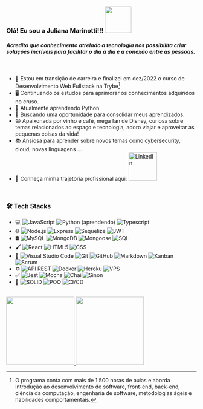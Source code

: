 ### Olá! Eu sou a Juliana Marinotti!!! <img src="https://media.tenor.com/TdXGUNE47FgAAAAj/mandalorian-baby-yoda.gif" width="70">

##### Acredito que conhecimento atrelado a tecnologia nos possibilita criar soluções incríveis para facilitar o dia a dia e a conexão entre as pessoas.

<br/>

- 🚀 Estou em transição de carreira e finalizei em dez/2022 o curso de Desenvolvimento Web Fullstack na Trybe[^1]
- 🖥️ Continuando os estudos para aprimorar os conhecimentos adquiridos no cruso.
- 🐍 Atualmente aprendendo Python
- 🏢 Buscando uma oportunidade para consolidar meus aprendizados.
- 😄 Apaixonada por vinho e café, mega fan de Disney, curiosa sobre temas relacionados ao espaço e tecnologia, adoro viajar e aproveitar as pequenas coisas da vida!
- 📚 Ansiosa para aprender sobre novos temas como cybersecurity, cloud, novas linguagens ...
- 📜 Conheça minha trajetória profissional aqui: 
<a href="https://www.linkedin.com/in/juliana-marinotti/"><img alt="LinkedIn" src="https://img.shields.io/badge/LinkedIn-0077B5?style=for-the-badge&logo=linkedin&logoColor=white&link=(https://www.linkedin.com/in/juliana-marinotti)/" width="75"></a>


<br/>

<h3> 🛠 Tech Stacks</h3>

- 💻
  ![JavaScript](https://img.shields.io/badge/-JavaScript-333333?style=flat&logo=javascript)
  ![Python (aprendendo)](https://img.shields.io/badge/-Python-333333?style=flat&logo=python)
  ![Typescript](https://img.shields.io/badge/-TypeScript-333333?style=flat&logo=Typescript)
- 🌐
  ![Node.js](https://img.shields.io/badge/-Node.js-333333?style=flat&logo=node.js)
  ![Express](https://img.shields.io/badge/-Express-333333?style=flat&logo=Express)
  ![Sequelize](https://img.shields.io/badge/-Sequelize-333333?style=flat&logo=Sequelize)
  ![JWT](https://img.shields.io/badge/-JWT-333333?style=flat&logo=json-web-tokens)
- 🛢
  ![MySQL](https://img.shields.io/badge/-MySQL-333333?style=flat&logo=mysql)
  ![MongoDB](https://img.shields.io/badge/-MongoDB-333333?style=flat&logo=mongodb)
  ![Mongoose](https://img.shields.io/badge/-Mongoose-333333?style=flat&logo=mongoose)
  ![SQL](https://img.shields.io/badge/-SQL-333333?style=flat&logo=sql)
- 🖌️ 
  ![React](https://img.shields.io/badge/-React-333333?style=flat&logo=react)
  ![HTML5](https://img.shields.io/badge/-HTML5-333333?style=flat&logo=HTML5)
  ![CSS](https://img.shields.io/badge/-CSS-333333?style=flat&logo=CSS3&logoColor=1572B6)
- 🔧
  ![Visual Studio Code](https://img.shields.io/badge/-Visual%20Studio%20Code-333333?style=flat&logo=visual-studio-code&logoColor=007ACC)
  ![Git](https://img.shields.io/badge/-Git-333333?style=flat&logo=git)
  ![GitHub](https://img.shields.io/badge/-GitHub-333333?style=flat&logo=github)
  ![Markdown](https://img.shields.io/badge/-Markdown-333333?style=flat&logo=markdown)
  ![Kanban](https://img.shields.io/badge/-Kanban-333333?style=flat&logo=kanban)
  ![Scrum](https://img.shields.io/badge/-Scrum-333333?style=flat&logo=scrum)
- ⚙️
  ![API REST](https://img.shields.io/badge/-APIREST-333333?style=flat&logo=API-REST)
  ![Docker](https://img.shields.io/badge/-Docker-333333?style=flat&logo=docker)
  ![Heroku](https://img.shields.io/badge/-Heroku-333333?style=flat&logo=heroku&logoColor=6F31C5)
  ![VPS](https://img.shields.io/badge/-VPS-333333?style=flat&logo=vps)
- ✅
  ![Jest](https://img.shields.io/badge/-Jest-333333?style=flat&logo=jest&logoColor=C21325)
  ![Mocha](https://img.shields.io/badge/-Mocha-333333?style=flat&logo=mocha&logoColor=8D6748)
  ![Chai](https://img.shields.io/badge/-Chai-333333?style=flat&logo=chai&logoColor=A30701)
  ![Sinon](https://img.shields.io/badge/-Sinon-333333?style=flat&logo=sinon)
- 📖
  ![SOLID](https://img.shields.io/badge/-SOLID-333333?style=flat&logo=SOLID&logoColor=903AFF)
  ![POO](https://img.shields.io/badge/-POO-333333?style=flat&logo=POO&logoColor=903AFF)
  ![CI/CD](https://img.shields.io/badge/-CI/CD-333333?style=flat&logo=CI/CD&logoColor=903AFF)
  
<br/>

<a href="https://github.com/Ju-MM">
  <img height="180em" src="https://github-readme-stats.vercel.app/api?username=Ju-MM&theme=buefy&show_icons=true" />
  <img height="180em" src="https://github-readme-stats.vercel.app/api/top-langs/?username=Ju-MM&theme=buefy&layout=compact" />
</a>

<br/>

[^1]:O programa conta com mais de 1.500 horas de aulas e aborda introdução ao desenvolvimento de software, front-end, back-end, ciência da computação, engenharia de software, metodologias ágeis e habilidades comportamentais.
